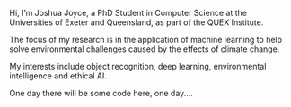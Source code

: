 Hi, I’m Joshua Joyce, a PhD Student in Computer Science at the Universities of Exeter and Queensland, as part of the QUEX Institute.

The focus of my research is in the application of machine learning to help solve environmental challenges caused by the effects of climate change.

My interests include object recognition, deep learning, environmental intelligence and ethical AI.

One day there will be some code here, one day....

